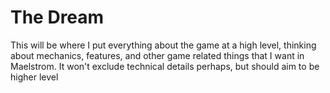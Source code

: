 # The Dream
This will be where I put everything about the game at a high level, thinking about mechanics, features, and other game 
related things that I want in Maelstrom. It won't exclude technical details perhaps, but should aim to be higher level

